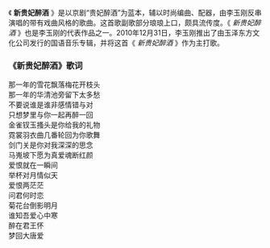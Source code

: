 

《 **新贵妃醉酒** 》是以京剧“贵妃醉酒”为蓝本，辅以时尚编曲、配器，由李玉刚反串演唱的带有戏曲风格的歌曲。这首歌副歌部分琅琅上口，颇具流传度。《
_新贵妃醉酒_ 》也是李玉刚的代表作品之一。2010年12月31日，李玉刚推出了由玉泽东方文化公司发行的国语音乐专辑，并将这首《 _新贵妃醉酒_
》作为主打歌。

### 《新贵妃醉酒》歌词

那一年的雪花飘落梅花开枝头  
那一年的华清池旁留下太多愁  
不要说谁是谁非感情错与对  
只想梦里与你一起再醉一回  
金雀钗玉搔头是你给我的礼物  
霓裳羽衣曲几番轮回为你歌舞  
剑门关是你对我深深的思念  
马嵬坡下愿为真爱魂断红颜  
爱恨就在一瞬间  
举杯对月情似天  
爱恨两茫茫  
问君何时恋  
菊花台倒影明月  
谁知吾爱心中寒  
醉在君王怀  
梦回大唐爱


